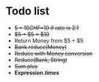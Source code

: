 # Todo list
- ~~$5+10CHF=$10 if rate is 2:1~~
- ~~$5 + $5 = $10~~
- Return Money from $5 + $5
- ~~Bank.reduce(Money)~~
- ~~Reduce with Money conversion~~
- ~~Reduce(Bank, String)~~
- ~~Sum.plus~~
- **Expression.times**
